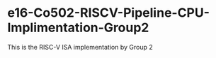 # e16-Co502-RISCV-Pipeline-CPU-Implimentation-Group2

This is the RISC-V ISA implementation by Group 2
